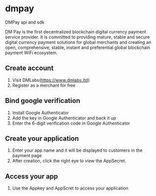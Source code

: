 # dmpay
DMPay api and sdk

DM Pay is the first decentralized blockchain digital currency payment service provider. It is committed to providing mature, stable and secure digital currency payment solutions for global merchants and creating an open, comprehensive, stable, instant and preferential global blockchain payment WiFi ecosystem.

## Create account
1. Visit DMLabs(https://www.dmlabs.ltd)
2. Register as a merchant for free

## Bind google verification
1. Install Google Authenticator
2. Add the key in Google Authenticator and back it up
3. Enter the 6-digit verification code in Google Authenticator

## Create your application
1. Enter your app name and it will be displayed to customers in the payment page
2. After creation, click the right eye to view the AppSecret.

## Access your app
1. Use the Appkey and AppScret to access your application
